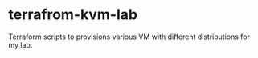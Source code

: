 # terrafrom-kvm-lab
Terraform scripts to provisions various VM with different distributions for my lab.
